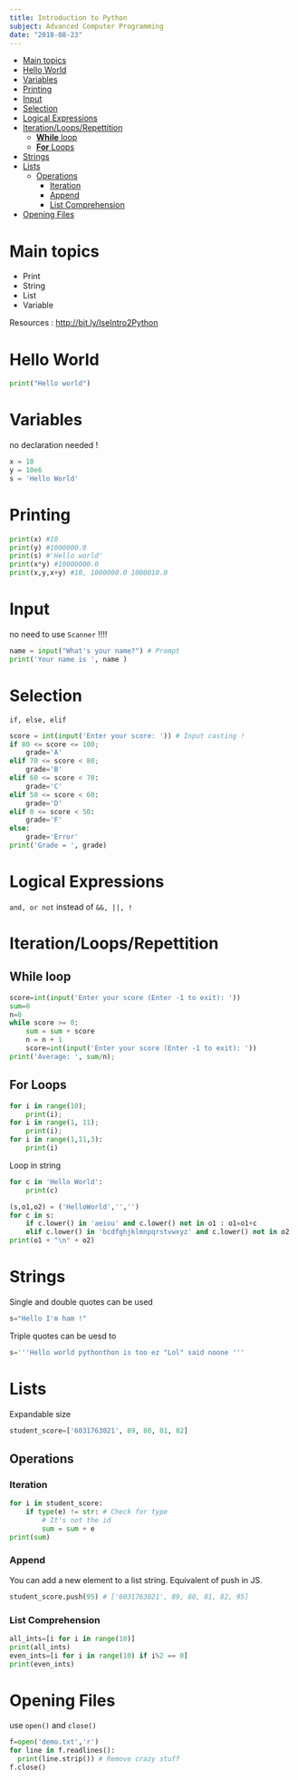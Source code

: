 ```yaml
---
title: Introduction to Python
subject: Advanced Computer Programming
date: "2018-08-23"
---
```


- [Main topics](#main-topics)
- [Hello World](#hello-world)
- [Variables](#variables)
- [Printing](#printing)
- [Input](#input)
- [Selection](#selection)
- [Logical Expressions](#logical-expressions)
- [Iteration/Loops/Repettition](#iterationloopsrepettition)
    - [**While** loop](#while-loop)
    - [**For** Loops](#for-loops)
- [Strings](#strings)
- [Lists](#lists)
    - [Operations](#operations)
        - [Iteration](#iteration)
        - [Append](#append)
        - [List Comprehension](#list-comprehension)
- [Opening Files](#opening-files)

# Main topics

- Print
- String
- List
- Variable

Resources : http://bit.ly/IseIntro2Python

# Hello World

```python
print("Hello world")
```

# Variables

no declaration needed !

```python
x = 10
y = 10e6
s = 'Hello World'
```

# Printing

```python
print(x) #10
print(y) #1000000.0
print(s) #'Hello world'
print(x*y) #10000000.0
print(x,y,x+y) #10, 1000000.0 1000010.0
```

# Input

no need to use `Scanner` !!!!

```python
name = input("What's your name?") # Prompt
print('Your name is ', name )
```

# Selection

`if, else, elif`

```python
score = int(input('Enter your score: ')) # Input casting !
if 80 <= score <= 100;
    grade='A'
elif 70 <= score < 80;
    grade='B'
elif 60 <= score < 70:
    grade='C'
elif 50 <= score < 60:
    grade='D'
elif 0 <= score < 50:
    grade='F'
else:
    grade='Error'
print('Grade = ', grade)
```

# Logical Expressions

`and, or not` instead of `&&, ||, !`

# Iteration/Loops/Repettition

## **While** loop

```python
score=int(input('Enter your score (Enter -1 to exit): '))
sum=0
n=0
while score >= 0:
    sum = sum + score
    n = n + 1
    score=int(input('Enter your score (Enter -1 to exit): '))
print('Average: ', sum/n);
```

## **For** Loops

```python
for i in range(10);
    print(i);
for i in range(1, 11);
    print(i);
for i in range(1,11,3):
    print(i)
```

Loop in string

```python
for c in 'Hello World':
    print(c)
```

```python
(s,o1,o2) = ('HelloWorld','','')
for c in s:
    if c.lower() in 'aeiou' and c.lower() not in o1 : o1=o1+c
    elif c.lower() in 'bcdfghjklmnpqrstvwxyz' and c.lower() not in o2 : o2=o2+c
print(o1 + "\n" + o2)
```

# Strings

Single and double quotes can be used

```python
s="Hello I'm ham !"
```

Triple quotes can be uesd to

```python
s='''Hello world pythonthon is too ez "Lol" said noone '''
```

# Lists

Expandable size

```python
student_score=['6031763021', 89, 80, 81, 82]
```

## Operations

### Iteration

```python
for i in student_score:
    if type(e) != str: # Check for type
        # It's not the id
        sum = sum + e
print(sum)
```

### Append

You can add a new element to a list string. Equivalent of push in JS.

```python
student_score.push(95) # ['6031763021', 89, 80, 81, 82, 95]
```

### List Comprehension

```python
all_ints=[i for i in range(10)]
print(all_ints)
even_ints=[i for i in range(10) if i%2 == 0]
print(even_ints)
```

# Opening Files

use `open()` and `close()`

```python
f=open('demo.txt','r')
for line in f.readlines():
  print(line.strip()) # Remove crazy stuff
f.close()
```
